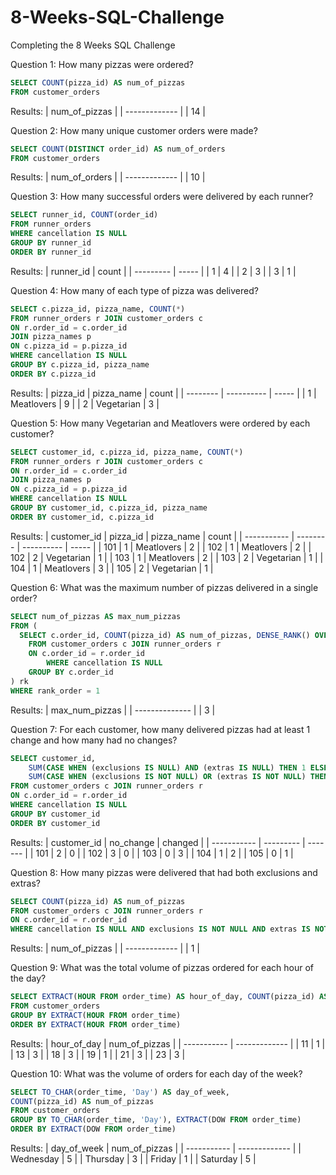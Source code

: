 # 8-Weeks-SQL-Challenge
Completing the 8 Weeks SQL Challenge

Question 1: How many pizzas were ordered?
```SQL
SELECT COUNT(pizza_id) AS num_of_pizzas
FROM customer_orders
```

Results:
| num_of_pizzas |
| ------------- |
| 14            |

Question 2: How many unique customer orders were made?
```SQL
SELECT COUNT(DISTINCT order_id) AS num_of_orders
FROM customer_orders
```

Results:
| num_of_orders |
| ------------- |
| 10            |

Question 3: How many successful orders were delivered by each runner?
```SQL
SELECT runner_id, COUNT(order_id)
FROM runner_orders
WHERE cancellation IS NULL
GROUP BY runner_id
ORDER BY runner_id
```

Results:
| runner_id | count |
| --------- | ----- |
| 1         | 4     |
| 2         | 3     |
| 3         | 1     |

Question 4: How many of each type of pizza was delivered?
```SQL
SELECT c.pizza_id, pizza_name, COUNT(*)
FROM runner_orders r JOIN customer_orders c
ON r.order_id = c.order_id
JOIN pizza_names p
ON c.pizza_id = p.pizza_id
WHERE cancellation IS NULL
GROUP BY c.pizza_id, pizza_name
ORDER BY c.pizza_id
```

Results:
| pizza_id | pizza_name | count |
| -------- | ---------- | ----- |
| 1        | Meatlovers | 9     |
| 2        | Vegetarian | 3     |

Question 5: How many Vegetarian and Meatlovers were ordered by each customer?
```SQL
SELECT customer_id, c.pizza_id, pizza_name, COUNT(*)
FROM runner_orders r JOIN customer_orders c
ON r.order_id = c.order_id
JOIN pizza_names p
ON c.pizza_id = p.pizza_id
WHERE cancellation IS NULL
GROUP BY customer_id, c.pizza_id, pizza_name
ORDER BY customer_id, c.pizza_id
```

Results:
| customer_id | pizza_id | pizza_name | count |
| ----------- | -------- | ---------- | ----- |
| 101         | 1        | Meatlovers | 2     |
| 102         | 1        | Meatlovers | 2     |
| 102         | 2        | Vegetarian | 1     |
| 103         | 1        | Meatlovers | 2     |
| 103         | 2        | Vegetarian | 1     |
| 104         | 1        | Meatlovers | 3     |
| 105         | 2        | Vegetarian | 1     |

Question 6: What was the maximum number of pizzas delivered in a single order?
```SQL
SELECT num_of_pizzas AS max_num_pizzas
FROM (
  SELECT c.order_id, COUNT(pizza_id) AS num_of_pizzas, DENSE_RANK() OVER(ORDER BY COUNT(pizza_id) DESC) as rank_order
	FROM customer_orders c JOIN runner_orders r
  	ON c.order_id = r.order_id
    	WHERE cancellation IS NULL
	GROUP BY c.order_id
) rk
WHERE rank_order = 1
```

Results:
| max_num_pizzas |
| -------------- |
| 3              |

Question 7: For each customer, how many delivered pizzas had at least 1 change and how many had no changes?
```SQL
SELECT customer_id, 
    SUM(CASE WHEN (exclusions IS NULL) AND (extras IS NULL) THEN 1 ELSE 0 END) AS no_change, 
    SUM(CASE WHEN (exclusions IS NOT NULL) OR (extras IS NOT NULL) THEN 1 ELSE 0 END) AS changed
FROM customer_orders c JOIN runner_orders r
ON c.order_id = r.order_id
WHERE cancellation IS NULL
GROUP BY customer_id
ORDER BY customer_id
```

Results:
| customer_id | no_change | changed |
| ----------- | --------- | ------- |
| 101         | 2         | 0       |
| 102         | 3         | 0       |
| 103         | 0         | 3       |
| 104         | 1         | 2       |
| 105         | 0         | 1       |

Question 8: How many pizzas were delivered that had both exclusions and extras?
```SQL
SELECT COUNT(pizza_id) AS num_of_pizzas
FROM customer_orders c JOIN runner_orders r
ON c.order_id = r.order_id
WHERE cancellation IS NULL AND exclusions IS NOT NULL AND extras IS NOT NULL
```

Results:
| num_of_pizzas |
| ------------- |
| 1             |

Question 9: What was the total volume of pizzas ordered for each hour of the day?
```SQL
SELECT EXTRACT(HOUR FROM order_time) AS hour_of_day, COUNT(pizza_id) AS num_of_pizzas
FROM customer_orders
GROUP BY EXTRACT(HOUR FROM order_time)
ORDER BY EXTRACT(HOUR FROM order_time)
```

Results:
| hour_of_day | num_of_pizzas |
| ----------- | ------------- |
| 11          | 1             |
| 13          | 3             |
| 18          | 3             |
| 19          | 1             |
| 21          | 3             |
| 23          | 3             |

Question 10: What was the volume of orders for each day of the week?
```SQL
SELECT TO_CHAR(order_time, 'Day') AS day_of_week, 
COUNT(pizza_id) AS num_of_pizzas
FROM customer_orders
GROUP BY TO_CHAR(order_time, 'Day'), EXTRACT(DOW FROM order_time)
ORDER BY EXTRACT(DOW FROM order_time)
```

Results:
| day_of_week | num_of_pizzas |
| ----------- | ------------- |
| Wednesday   | 5             |
| Thursday    | 3             |
| Friday      | 1             |
| Saturday    | 5             |
